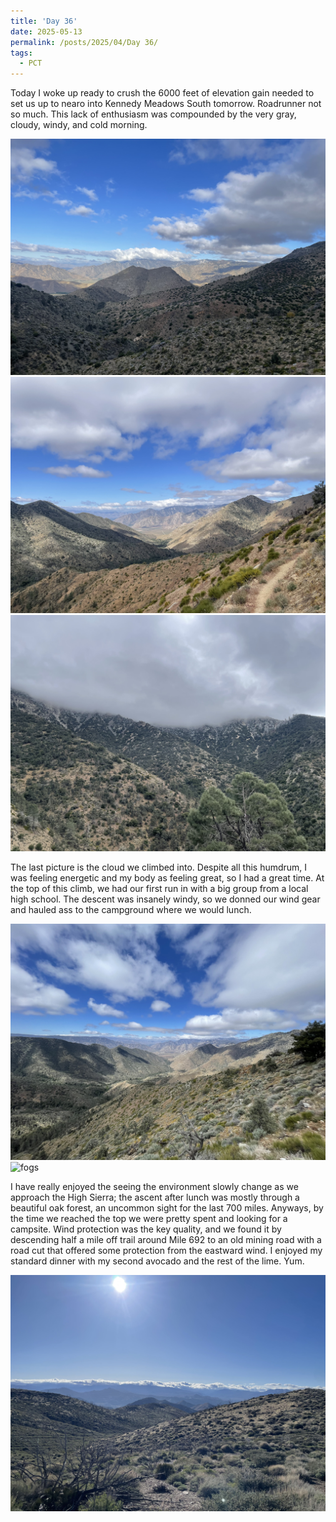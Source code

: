 ```yaml
---
title: 'Day 36'
date: 2025-05-13
permalink: /posts/2025/04/Day 36/
tags:
  - PCT
---
```


Today I woke up ready to crush the 6000 feet of elevation gain needed to set us up to nearo into Kennedy Meadows South tomorrow. Roadrunner not so much. This lack of enthusiasm was compounded by the very gray, cloudy, windy, and cold morning. 

![d](/images/IMG_5245.jpeg)
![fogs](/images/IMG_5246.jpeg)
![dog](/images/IMG_5247.jpeg)

The last picture is the cloud we climbed into. Despite all this humdrum, I was feeling energetic and my body as feeling great, so I had a great time. At the top of this climb, we had our first run in with a big group from a local high school. The descent was insanely windy, so we donned our wind gear and hauled ass to the campground where we would lunch.

![d](/images/IMG_5250.jpeg)
![fogs](/images/IMG_5251.jpeg)

I have really enjoyed the seeing the environment slowly change as we approach the High Sierra; the ascent after lunch was mostly through a beautiful oak forest, an uncommon sight for the last 700 miles. Anyways, by the time we reached the top we were pretty spent and looking for a campsite. Wind protection was the key quality, and we found it by descending half a mile off trail around Mile 692 to an old mining road with a road cut that offered some protection from the eastward wind. I enjoyed my standard dinner with my second avocado and the rest of the lime. Yum.

![fogs](/images/IMG_5255.jpeg)